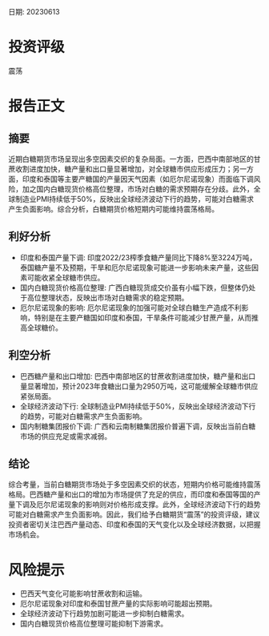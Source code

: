 
日期: 20230613

# 投资评级

震荡

# 报告正文

## 摘要

近期白糖期货市场呈现出多空因素交织的复杂局面。一方面，巴西中南部地区的甘蔗收割进度加快，糖产量和出口量显著增加，对全球糖市供应形成压力；另一方面，印度和泰国等主要产糖国的产量因天气因素（如厄尔尼诺现象）而面临下调风险，加之国内白糖现货价格高位整理，市场对白糖的需求预期存在分歧。此外，全球制造业PMI持续低于50%，反映出全球经济波动下行的趋势，可能对白糖需求产生负面影响。综合分析，白糖期货价格短期内可能维持震荡格局。

## 利好分析

* 印度和泰国产量下调: 印度2022/23榨季食糖产量同比下降8%至3224万吨，泰国糖产量不及预期，干旱和厄尔尼诺现象可能进一步影响未来产量，这些因素可能收紧全球糖市供应。
* 国内白糖现货价格高位整理: 广西白糖现货成交价虽有小幅下跌，但整体仍处于高位整理状态，反映出市场对白糖需求的稳定预期。
* 厄尔尼诺现象的影响: 厄尔尼诺现象的加强可能对全球白糖生产造成不利影响，特别是在主要产糖国如印度和泰国，干旱条件可能减少甘蔗产量，从而推高全球糖价。

## 利空分析

* 巴西糖产量和出口增加: 巴西中南部地区的甘蔗收割进度加快，糖产量和出口量显著增加，预计2023年食糖出口量为2950万吨，这可能缓解全球糖市供应紧张局面。
* 全球经济波动下行: 全球制造业PMI持续低于50%，反映出全球经济波动下行的趋势，可能对白糖需求产生负面影响。
* 国内制糖集团报价下调: 广西和云南制糖集团报价普遍下调，反映出当前白糖市场的供应充足或需求减弱。

## 结论

综合考量，当前白糖期货市场处于多空因素交织的状态，短期内价格可能维持震荡格局。巴西糖产量和出口的增加为市场提供了充足的供应，而印度和泰国等国的产量下调及厄尔尼诺现象的影响则对价格形成支撑。此外，全球经济波动下行的趋势可能对白糖需求产生负面影响。因此，我们给予白糖期货“震荡”的投资评级，建议投资者密切关注巴西产量动态、印度和泰国的天气变化以及全球经济数据，以把握市场机会。

# 风险提示

* 巴西天气变化可能影响甘蔗收割和运输。
* 厄尔尼诺现象对印度和泰国甘蔗产量的实际影响可能超出预期。
* 全球经济波动下行趋势加剧可能进一步抑制白糖需求。
* 国内白糖现货价格高位整理可能抑制下游需求。

